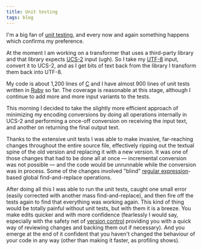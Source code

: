 ```yaml
---
title: Unit testing
tags: blog
---
```


I'm a big fan of [unit testing](http://www.wincent.com/wiki/unit%20testing), and every now and again something happens which confirms my preference.

At the moment I am working on a transformer that uses a third-party library and that library expects [UCS-2](http://www.wincent.com/wiki/UCS-2) input (ugh). So I take my [UTF-8](http://www.wincent.com/wiki/UTF-8) input, convert it to UCS-2, and as I get bits of text back from the library I transform them back into UTF-8.

My code is about 1,200 lines of [C](http://www.wincent.com/wiki/C) and I have almost 900 lines of unit tests written in [Ruby](http://www.wincent.com/wiki/Ruby) so far. The coverage is reasonable at this stage, although I continue to add more and more input variants to the tests.

This morning I decided to take the slightly more efficient approach of minimizing my encoding conversions by doing all operations internally in UCS-2 and performing a once-off conversion on receiving the input text, and another on returning the final output text.

Thanks to the extensive unit tests I was able to make invasive, far-reaching changes throughout the entire source file, effectively ripping out the textual spine of the old version and replacing it with a new version. It was one of those changes that had to be done all at once — incremental conversion was not possible — and the code would be unrunnable while the conversion was in process. Some of the changes involved "blind" [regular expression](http://www.wincent.com/wiki/regular%20expression)-based global find-and-replace operations.

After doing all this I was able to run the unit tests, caught one small error (easily corrected with another mass find-and-replace), and then fire off the tests again to find that everything was working again. This kind of thing would be totally painful without unit tests, but with them it is a breeze. You make edits quicker and with more confidence (fearlessly I would say, especially with the safety net of [version control](http://www.wincent.com/wiki/version%20control) providing you with a quick way of reviewing changes and backing them out if necessary). And you emerge at the end of it confident that you haven't changed the behaviour of your code in any way (other than making it faster, as profiling shows).
